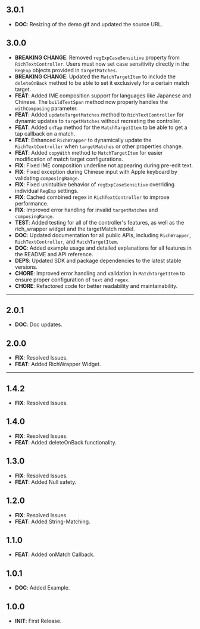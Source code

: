 ## 3.0.1
- **DOC**: Resizing of the demo gif and updated the source URL.
## 3.0.0
- **BREAKING CHANGE**: Removed `regExpCaseSensitive` property from `RichTextController`. Users must now set case sensitivity directly in the `RegExp` objects provided in `targetMatches`.
- **BREAKING CHANGE**: Updated the `MatchTargetItem` to include the `deleteOnBack` method to be able to set it exclusively for a certain match target.
- **FEAT**: Added IME composition support for languages like Japanese and Chinese. The `buildTextSpan` method now properly handles the `withComposing` parameter.
- **FEAT**: Added `updateTargetMatches` method to `RichTextController` for dynamic updates to `targetMatches` without recreating the controller.
- **FEAT**: Added `onTap` method for the `MatchTargetItem` to be able to get a tap callback on a match.
- **FEAT**: Enhanced `RichWrapper` to dynamically update the `RichTextController` when `targetMatches` or other properties change.
- **FEAT**: Added `copyWith` method to `MatchTargetItem` for easier modification of match target configurations.
- **FIX**: Fixed IME composition underline not appearing during pre-edit text.
- **FIX**: Fixed exception during Chinese input with Apple keyboard by validating `composingRange`.
- **FIX**: Fixed unintuitive behavior of `regExpCaseSensitive` overriding individual `RegExp` settings.
- **FIX**: Cached combined regex in `RichTextController` to improve performance.
- **FIX**: Improved error handling for invalid `targetMatches` and `composingRange`.
- **TEST**: Added testing for all of the controller's features, as well as the  rich_wrapper widget and the targetMatch model.
- **DOC**: Updated documentation for all public APIs, including `RichWrapper`, `RichTextController`, and `MatchTargetItem`.
- **DOC**: Added example usage and detailed explanations for all features in the README and API reference.
- **DEPS**: Updated SDK and package dependencies to the latest stable versions.
- **CHORE**: Improved error handling and validation in `MatchTargetItem` to ensure proper configuration of `text` and `regex`.
- **CHORE**: Refactored code for better readability and maintainability.
---

## 2.0.1
- **DOC**: Doc updates.

## 2.0.0
- **FIX**: Resolved Issues.
- **FEAT**: Added RichWrapper Widget.

---

## 1.4.2
- **FIX**: Resolved Issues.

## 1.4.0
- **FIX**: Resolved Issues.
- **FEAT**: Added deleteOnBack functionality.

## 1.3.0
- **FIX**: Resolved Issues.
- **FEAT**: Added Null safety.

## 1.2.0
- **FIX**: Resolved Issues.
- **FEAT**: Added String-Matching.

## 1.1.0
- **FEAT**: Added onMatch Callback.

## 1.0.1
- **DOC**: Added Example.

## 1.0.0
- **INIT**: First Release.

